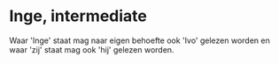 # Inge, intermediate
Waar 'Inge' staat mag naar eigen behoefte ook 'Ivo' gelezen worden en waar 'zij' staat mag ook 'hij' gelezen worden. 


